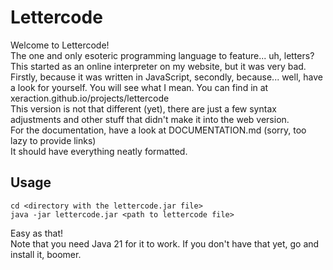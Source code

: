 # Lettercode

Welcome to Lettercode!<br>
The one and only esoteric programming language to feature... uh, letters?<br>
This started as an online interpreter on my website, but it was very bad. Firstly,
because it was written in JavaScript, secondly, because... well, have a look for yourself. You will see what I mean.
You can find in at xeraction.github.io/projects/lettercode<br>
This version is not that different (yet), there are just a few syntax adjustments and other stuff that
didn't make it into the web version.<br>
For the documentation, have a look at DOCUMENTATION.md (sorry, too lazy to provide links)<br>
It should have everything neatly formatted.

## Usage

    cd <directory with the lettercode.jar file>
    java -jar lettercode.jar <path to lettercode file>

Easy as that!<br>
Note that you need Java 21 for it to work. If you don't have that yet, go and install it, boomer.